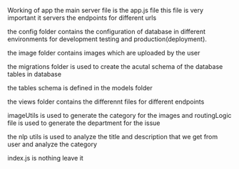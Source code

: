 Working of app the main server file is the app.js file this file is very important it servers the endpoints for different urls

the config folder contains the configuration of database in different environments for development testing and production(deployment).

the image folder contains images which are uploaded by the user

the migrations folder is used to create the acutal schema of the database tables in database 

the tables schema is defined in the models folder

the views folder contains the differennt files for different endpoints

imageUtils is used to generate the category for the images and routingLogic file is used to generate the department for the issue

the nlp utils is used to analyze the title and description that we get from user and analyze the category

index.js is nothing leave it
